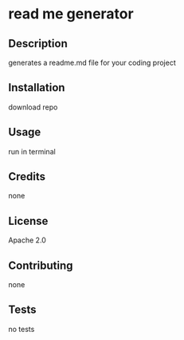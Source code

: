 
# read me generator

## Description

generates a readme.md file for your coding project

## Installation

download repo

## Usage

run in terminal

## Credits

none

## License

Apache 2.0

## Contributing

none

## Tests

no tests
